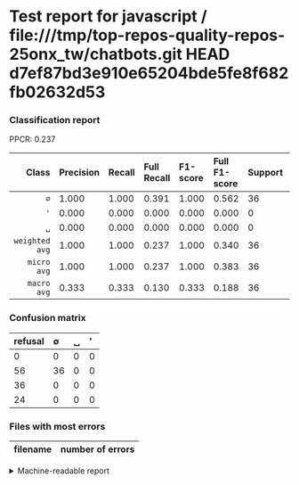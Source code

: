 # Test report for javascript / file:///tmp/top-repos-quality-repos-25onx_tw/chatbots.git HEAD d7ef87bd3e910e65204bde5fe8f682fb02632d53

### Classification report

PPCR: 0.237

| Class | Precision | Recall | Full Recall | F1-score | Full F1-score | Support | Full Support | PPCR |
|------:|:----------|:-------|:------------|:---------|:---------|:--------|:-------------|:-----|
| `∅` | 1.000| 1.000| 0.391| 1.000| 0.562| 36| 92| 0.391 |
| `'` | 0.000| 0.000| 0.000| 0.000| 0.000| 0| 24| 0.000 |
| `␣` | 0.000| 0.000| 0.000| 0.000| 0.000| 0| 36| 0.000 |
| `weighted avg` | 1.000| 1.000| 0.237| 1.000| 0.340| 36| 152| 0.237 |
| `micro avg` | 1.000| 1.000| 0.237| 1.000| 0.383| 36| 152| 0.237 |
| `macro avg` | 0.333| 0.333| 0.130| 0.333| 0.188| 36| 152| 0.237 |

### Confusion matrix

|refusal|  ∅| ␣| '| 
|:---|:---|:---|:---|
|0 |0 |0 |0 |
|56 |36 |0 |0 |
|36 |0 |0 |0 |
|24 |0 |0 |0 |

### Files with most errors

| filename | number of errors|
|:----:|:-----|

<details>
    <summary>Machine-readable report</summary>
```json
{
  "cl_report": {"\u0027": {"f1-score": 0.0, "precision": 0.0, "recall": 0.0, "support": 0}, "macro avg": {"f1-score": 0.3333333333333333, "precision": 0.3333333333333333, "recall": 0.3333333333333333, "support": 36}, "micro avg": {"f1-score": 1.0, "precision": 1.0, "recall": 1.0, "support": 36}, "weighted avg": {"f1-score": 1.0, "precision": 1.0, "recall": 1.0, "support": 36}, "\u2205": {"f1-score": 1.0, "precision": 1.0, "recall": 1.0, "support": 36}, "\u2423": {"f1-score": 0.0, "precision": 0.0, "recall": 0.0, "support": 0}},
  "cl_report_full": {"\u0027": {"f1-score": 0.0, "precision": 0.0, "recall": 0.0, "support": 24}, "macro avg": {"f1-score": 0.1875, "precision": 0.3333333333333333, "recall": 0.13043478260869565, "support": 152}, "micro avg": {"f1-score": 0.38297872340425526, "precision": 1.0, "recall": 0.23684210526315788, "support": 152}, "weighted avg": {"f1-score": 0.3404605263157895, "precision": 0.6052631578947368, "recall": 0.23684210526315788, "support": 152}, "\u2205": {"f1-score": 0.5625, "precision": 1.0, "recall": 0.391304347826087, "support": 92}, "\u2423": {"f1-score": 0.0, "precision": 0.0, "recall": 0.0, "support": 36}},
  "ppcr": 0.23684210526315788
}
```
</details>
